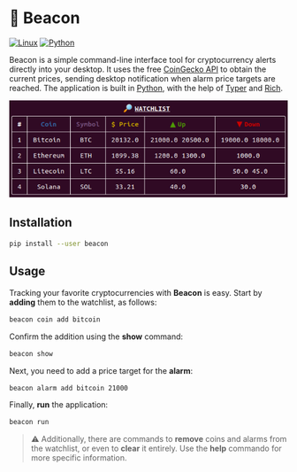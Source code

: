 # 🚨 Beacon

[![Linux](https://svgshare.com/i/Zhy.svg)](https://svgshare.com/i/Zhy.svg)
[![Python](https://img.shields.io/badge/python-3.10-blue)](https://www.python.org/)

Beacon is a simple command-line interface tool for cryptocurrency alerts directly into your desktop. It uses the free [CoinGecko API](https://www.coingecko.com/en/api/documentation) to obtain the current prices, sending desktop notification when alarm price targets are reached. The application is built in [Python](https://www.python.org/), with the help of [Typer](https://github.com/tiangolo/typer) and [Rich](https://github.com/Textualize/rich).

![watchlist](./imgs/watchlist.png)

## Installation

```Bash
pip install --user beacon
```

## Usage

Tracking your favorite cryptocurrencies with **Beacon** is easy. Start by **adding** them to the watchlist, as follows:

```Bash
beacon coin add bitcoin
```

Confirm the addition using the **show** command:

```Bash
beacon show
```

Next, you need to add a price target for the **alarm**:

```Bash
beacon alarm add bitcoin 21000
```

Finally, **run** the application:

```Bash
beacon run
```

> ⚠️ Additionally, there are commands to **remove** coins and alarms from the watchlist, or even to **clear** it entirely. Use the **help** commando for more specific information.
